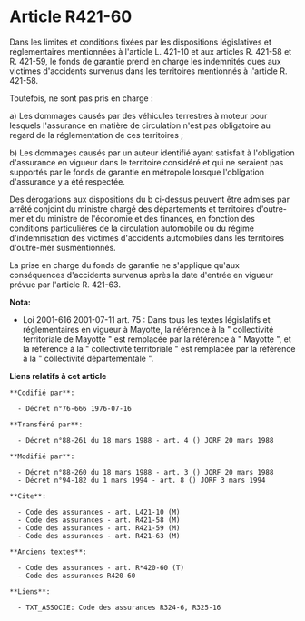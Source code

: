 # Article R421-60

Dans les limites et conditions fixées par les dispositions législatives et réglementaires mentionnées à l'article L. 421-10
et aux articles R. 421-58 et R. 421-59, le fonds de garantie prend en charge les indemnités dues aux victimes d'accidents
survenus dans les territoires mentionnés à l'article R. 421-58.

Toutefois, ne sont pas pris en charge :

a) Les dommages causés par des véhicules terrestres à moteur pour lesquels l'assurance en matière de circulation n'est pas
obligatoire au regard de la réglementation de ces territoires ;

b) Les dommages causés par un auteur identifié ayant satisfait à l'obligation d'assurance en vigueur dans le territoire
considéré et qui ne seraient pas supportés par le fonds de garantie en métropole lorsque l'obligation d'assurance y a été
respectée.

Des dérogations aux dispositions du b ci-dessus peuvent être admises par arrêté conjoint du ministre chargé des départements
et territoires d'outre-mer et du ministre de l'économie et des finances, en fonction des conditions particulières de la
circulation automobile ou du régime d'indemnisation des victimes d'accidents automobiles dans les territoires d'outre-mer
susmentionnés.

La prise en charge du fonds de garantie ne s'applique qu'aux conséquences d'accidents survenus après la date d'entrée en
vigueur prévue par l'article R. 421-63.

**Nota:**

- Loi 2001-616 2001-07-11 art. 75 : Dans tous les textes législatifs et réglementaires en vigueur à Mayotte, la référence à
la " collectivité territoriale de Mayotte " est remplacée par la référence à " Mayotte ", et la référence à la " collectivité
territoriale " est remplacée par la référence à la " collectivité départementale ".

**Liens relatifs à cet article**

	**Codifié par**:

	  - Décret n°76-666 1976-07-16

	**Transféré par**:

	  - Décret n°88-261 du 18 mars 1988 - art. 4 () JORF 20 mars 1988

	**Modifié par**:

	  - Décret n°88-260 du 18 mars 1988 - art. 3 () JORF 20 mars 1988
	  - Décret n°94-182 du 1 mars 1994 - art. 8 () JORF 3 mars 1994

	**Cite**:

	  - Code des assurances - art. L421-10 (M)
	  - Code des assurances - art. R421-58 (M)
	  - Code des assurances - art. R421-59 (M)
	  - Code des assurances - art. R421-63 (M)

	**Anciens textes**:

	  - Code des assurances - art. R*420-60 (T)
	  - Code des assurances R420-60

	**Liens**:

	  - TXT_ASSOCIE: Code des assurances R324-6, R325-16
